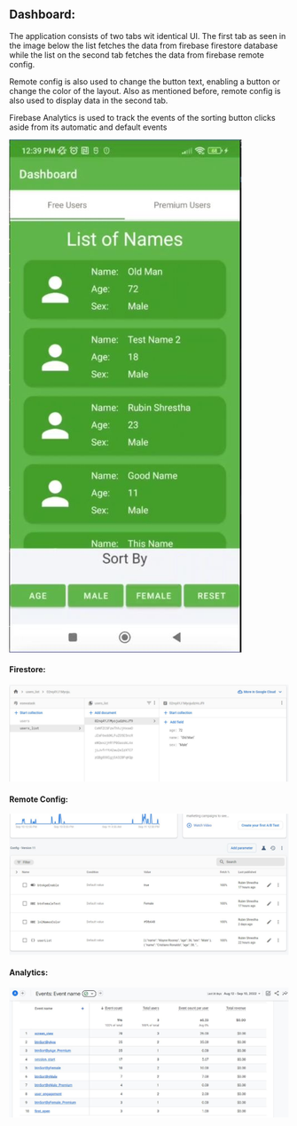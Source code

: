 ## Dashboard:

The application consists of two tabs wit identical UI. The first tab as seen in the image below
the list fetches the data from firebase firestore database while the list on the second tab fetches
the data from firebase remote config.

Remote config is also used to change the button text, enabling a button or change the color of the layout. 
Also as mentioned before, remote config is also used to display data in the second tab.

Firebase Analytics is used to track the events of the sorting button clicks aside from its automatic and default events  

![Dashboard](dashboard.jpg)

#### Firestore:

![Firestore](firestore.jpg)

#### Remote Config: 

![RemoteConfig](remoteConfig.jpg)

#### Analytics:

![Analytics](firebaseAnalytics.jpg)





